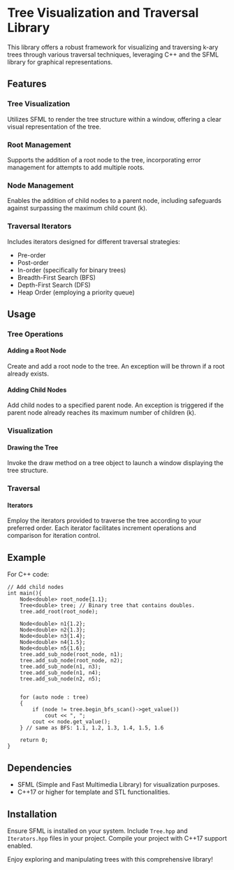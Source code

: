 # Tree Visualization and Traversal Library

This library offers a robust framework for visualizing and traversing k-ary trees through various traversal techniques, leveraging C++ and the SFML library for graphical representations.

## Features

### Tree Visualization
Utilizes SFML to render the tree structure within a window, offering a clear visual representation of the tree.

### Root Management
Supports the addition of a root node to the tree, incorporating error management for attempts to add multiple roots.

### Node Management
Enables the addition of child nodes to a parent node, including safeguards against surpassing the maximum child count (k).

### Traversal Iterators
Includes iterators designed for different traversal strategies:
- Pre-order
- Post-order
- In-order (specifically for binary trees)
- Breadth-First Search (BFS)
- Depth-First Search (DFS)
- Heap Order (employing a priority queue)

## Usage

### Tree Operations

#### Adding a Root Node
Create and add a root node to the tree. An exception will be thrown if a root already exists.

#### Adding Child Nodes
Add child nodes to a specified parent node. An exception is triggered if the parent node already reaches its maximum number of children (k).

### Visualization

#### Drawing the Tree
Invoke the draw method on a tree object to launch a window displaying the tree structure.

### Traversal

#### Iterators
Employ the iterators provided to traverse the tree according to your preferred order. Each iterator facilitates increment operations and comparison for iteration control.

## Example
For C++ code:
```
// Add child nodes
int main(){
    Node<double> root_node{1.1};
    Tree<double> tree; // Binary tree that contains doubles.
    tree.add_root(root_node);

    Node<double> n1{1.2};
    Node<double> n2{1.3};
    Node<double> n3{1.4};
    Node<double> n4{1.5};
    Node<double> n5{1.6};
    tree.add_sub_node(root_node, n1);
    tree.add_sub_node(root_node, n2);
    tree.add_sub_node(n1, n3);
    tree.add_sub_node(n1, n4);
    tree.add_sub_node(n2, n5);


    for (auto node : tree)
    {
        if (node != tree.begin_bfs_scan()->get_value())
            cout << ", ";
        cout << node.get_value();
    } // same as BFS: 1.1, 1.2, 1.3, 1.4, 1.5, 1.6

    return 0;
}
```

## Dependencies

- SFML (Simple and Fast Multimedia Library) for visualization purposes.
- C++17 or higher for template and STL functionalities.

## Installation

Ensure SFML is installed on your system. Include `Tree.hpp` and `Iterators.hpp` files in your project. Compile your project with C++17 support enabled.

Enjoy exploring and manipulating trees with this comprehensive library!

